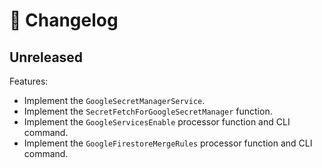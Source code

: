 # 🔖 Changelog

## Unreleased

Features:

- Implement the `GoogleSecretManagerService`.
- Implement the `SecretFetchForGoogleSecretManager` function.
- Implement the `GoogleServicesEnable` processor function and CLI command.
- Implement the `GoogleFirestoreMergeRules` processor function and CLI command.

